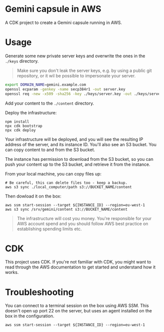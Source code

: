 # Gemini capsule in AWS

A CDK project to create a Gemini capsule running in AWS.

# Usage

Generate some new private server keys and overwrite the ones in the `./keys` directory.

> Make sure you don't leak the server keys, e.g. by using a public git repository, or it wil be possible to impersonate your server.

```sh
export DOMAIN_NAME=gemini.example.com
openssl ecparam -genkey -name secp384r1 -out server.key
openssl req -new -x509 -sha256 -key ./keys/server.key -out ./keys/server.crt -days 3650 -subj "/C=/ST=/L=/O=/OU=/CN=$DOMAIN_NAME"
```

Add your content to the `./content` directory.

Deploy the infrastructure:

```
npm install
npx cdk bootstrap
npx cdk deploy
```

Your infrastructure will be deployed, and you will see the resulting IP address of the server, and its instance ID. You'll also see an S3 bucket. You can copy content to and from the S3 bucket.

The instance has permission to download from the S3 bucket, so you can push your content up to the S3 bucket, and retrieve it from the instance.

From your local machine, you can copy files up:

```
# Be careful, this can delete files too - keep a backup.
aws s3 sync ./local_computer/path s3://BUCKET_NAME/content
```

Then dowload it on the box:

```
aws ssm start-session --target ${INSTANCE_ID} --region=eu-west-1
aws s3 sync /srv/gemini/content s3://BUCKET_NAME/content
```

> The infrastructure will cost you money. You're responsible for your AWS account spend and you should follow AWS best practice on establishing spending limits etc.

# CDK

This project uses CDK. If you're not familiar with CDK, you might want to read through the AWS documentation to get started and understand how it works.

# Troubleshooting

You can connect to a terminal session on the box using AWS SSM. This doesn't open up port 22 on the server, but uses an agent installed on the box in the configuration.

```
aws ssm start-session --target ${INSTANCE_ID} --region=eu-west-1
```
